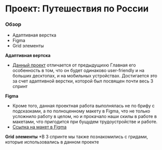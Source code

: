 # Проект: Путешествия по России

### Обзор
* Адаптивная верстка
* Figma
* Grid элементы

**Адаптивная вертска**
* [Данный проект](https://krstnee.github.io/russian-travel/) отличается от предыдущихю Главная его особенность в том, что он будет одинаково user-friendly и на больших десктопах, и на мобильных устройствах. Достигается это за счет адаптивной верстки, которой был посвящен почти весь 3 спринт

**Figma**
* Кроме того, данная проектная работа выполнялась не по брифу с подсказками, а по полноценному макету в Figma, что не только усложнило работу в целом, но и прокачало наши скилы в работе в макетами, что пригодится при бущудем трудоустройстве и работе.
* [Ссылка на макет в Figma](https://www.figma.com/file/5S2WSbEFL6awjVWJ0NWL8Q/Sprint-3_-Russia-_-desktop-mobile?node-id=28503%3A0)

**Grid элементы**
*В 3 спринте мы также познакомились с гридами, которые использовались в данном проекте


